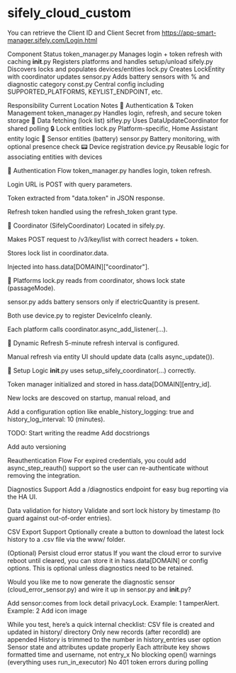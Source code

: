# sifely_cloud_custom

You can retrieve the Client ID and Client Secret from
https://app-smart-manager.sifely.com/Login.html


Component	Status
token_manager.py	Manages login + token refresh with caching
__init__.py	Registers platforms and handles setup/unload
sifely.py	Discovers locks and populates devices/entities
lock.py	Creates LockEntity with coordinator updates
sensor.py	Adds battery sensors with % and diagnostic category
const.py	Central config including SUPPORTED_PLATFORMS, KEYLIST_ENDPOINT, etc.

Responsibility	Current Location	Notes
🔐 Authentication & Token Management	token_manager.py	Handles login, refresh, and secure token storage
🔄 Data fetching (lock list)	sifley.py	Uses DataUpdateCoordinator for shared polling
🔒 Lock entities	lock.py	Platform-specific, Home Assistant entity logic
🔋 Sensor entities (battery)	sensor.py	Battery monitoring, with optional presence check
📟 Device registration	device.py	Reusable logic for associating entities with devices


🔐 Authentication Flow
 token_manager.py handles login, token refresh.

 Login URL is POST with query parameters.

 Token extracted from "data.token" in JSON response.

 Refresh token handled using the refresh_token grant type.

🔄 Coordinator (SifelyCoordinator)
 Located in sifely.py.

 Makes POST request to /v3/key/list with correct headers + token.

 Stores lock list in coordinator.data.

 Injected into hass.data[DOMAIN]["coordinator"].

🔧 Platforms
 lock.py reads from coordinator, shows lock state (passageMode).

 sensor.py adds battery sensors only if electricQuantity is present.

 Both use device.py to register DeviceInfo cleanly.

 Each platform calls coordinator.async_add_listener(...).

🔁 Dynamic Refresh
 5-minute refresh interval is configured.

 Manual refresh via entity UI should update data (calls async_update()).

🔧 Setup Logic
 __init__.py uses setup_sifely_coordinator(...) correctly.

 Token manager initialized and stored in hass.data[DOMAIN][entry_id].


New locks are descoved on startup, manual reload, and


Add a configuration option like enable_history_logging: true and history_log_interval: 10 (minutes).



TODO:
Start writing the readme
Add docstriongs

Add auto versioning

Reauthentication Flow
For expired credentials, you could add async_step_reauth() support so the user can re-authenticate without removing the integration.

Diagnostics Support
Add a /diagnostics endpoint for easy bug reporting via the HA UI.

Data validation for history
Validate and sort lock history by timestamp (to guard against out-of-order entries).

CSV Export Support
Optionally create a button to download the latest lock history to a .csv file via the www/ folder.



(Optional) Persist cloud error status
If you want the cloud error to survive reboot until cleared, you can store it in hass.data[DOMAIN] or config options. This is optional unless diagnostics need to be retained.

Would you like me to now generate the diagnostic sensor (cloud_error_sensor.py) and wire it up in sensor.py and __init__.py?

Add sensor:comes from lock detail
privacyLock. Example: 1
tamperAlert.  Example: 2
Add icon image


 While you test, here’s a quick internal checklist:
 CSV file is created and updated in history/ directory
 Only new records (after recordId) are appended
 History is trimmed to the number in history_entries user option
 Sensor state and attributes update properly
 Each attribute key shows formatted time and username, not entry_x
 No blocking open() warnings (everything uses run_in_executor)
 No 401 token errors during polling


